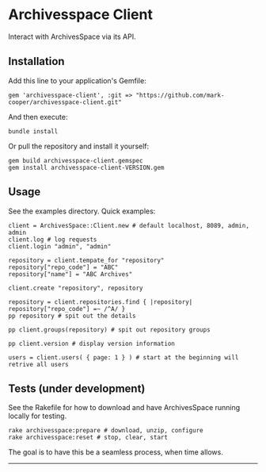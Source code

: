 Archivesspace Client
====================

Interact with ArchivesSpace via its API.

Installation
------------

Add this line to your application's Gemfile:

```
gem 'archivesspace-client', :git => "https://github.com/mark-cooper/archivesspace-client.git"
```

And then execute:

```
bundle install
```

Or pull the repository and install it yourself:

```
gem build archivesspace-client.gemspec
gem install archivesspace-client-VERSION.gem
```

Usage
--------

See the examples directory. Quick examples:

```
client = ArchivesSpace::Client.new # default localhost, 8089, admin, admin
client.log # log requests
client.login "admin", "admin"

repository = client.tempate_for "repository"
repository["repo_code"] = "ABC"
repository["name"] = "ABC Archives"

client.create "repository", repository

repository = client.repositories.find { |repository| repository["repo_code"] =~ /^A/ }
pp repository # spit out the details

pp client.groups(repository) # spit out repository groups

pp client.version # display version information

users = client.users( { page: 1 } ) # start at the beginning will retrive all users
```

Tests (under development)
-----------------------------------

See the Rakefile for how to download and have ArchivesSpace running locally for testing.

```
rake archivesspace:prepare # download, unzip, configure
rake archivesspace:reset # stop, clear, start
```

The goal is to have this be a seamless process, when time allows.

---
